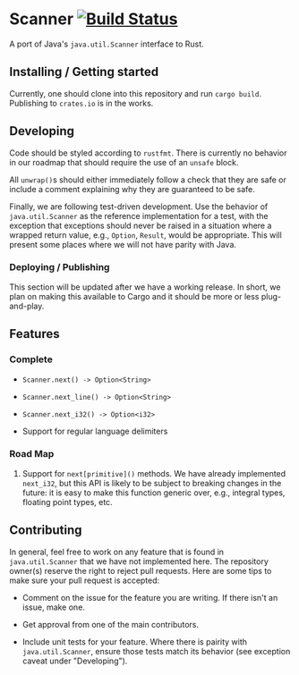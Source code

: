 # Scanner [![Build Status](https://travis-ci.org/hxtk/Rust-Scanner.png?branch=master)](https://travis-ci.org/hxtk/Rust-Scanner)

A port of Java's `java.util.Scanner` interface to Rust.

## Installing / Getting started

Currently, one should clone into this repository and run `cargo build`. Publishing
to `crates.io` is in the works.

## Developing

Code should be styled according to `rustfmt`. There is currently no behavior
in our roadmap that should require the use of an `unsafe` block.

All `unwrap()`s should either immediately follow a check that they are safe or
include a comment explaining why they are guaranteed to be safe.

Finally, we are following test-driven development. Use the behavior of `java.util.Scanner` as the reference implementation for a test, with the exception that exceptions should never be raised in a situation where a wrapped return value, e.g., `Option`, `Result`, would be appropriate. This will present some places where we will not have parity with Java.

### Deploying / Publishing

This section will be updated after we have a working release. In short, we plan on making this available to Cargo and it should be more or less plug-and-play.

## Features

### Complete

- `Scanner.next() -> Option<String>`

- `Scanner.next_line() -> Option<String>`

- `Scanner.next_i32() -> Option<i32>`

- Support for regular language delimiters

### Road Map

1. Support for `next[primitive]()` methods. We have already implemented `next_i32`, but this API is likely to be subject to breaking changes in the future: it is easy to make this function generic over, e.g., integral types, floating point types, etc.

## Contributing

In general, feel free to work on any feature that is found in `java.util.Scanner` that we have not implemented here. The repository owner(s) reserve the right to reject pull requests. Here are some tips to make sure your pull request is accepted:

- Comment on the issue for the feature you are writing. If there isn't an issue, make one.

- Get approval from one of the main contributors.

- Include unit tests for your feature. Where there is pairity with `java.util.Scanner`, ensure those tests match its behavior (see exception caveat under "Developing").
